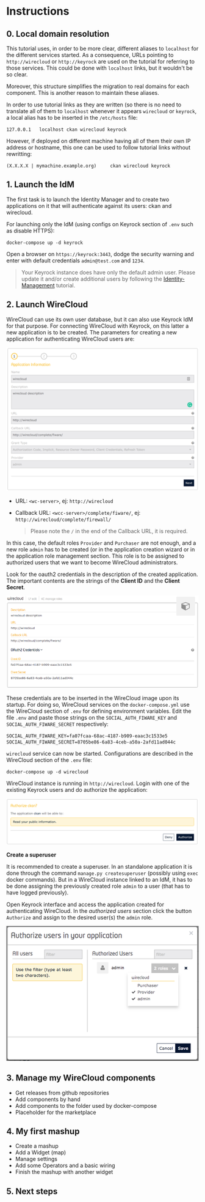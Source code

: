 # Instructions

## 0. Local domain resolution

This tutorial uses, in order to be more clear, different aliases to `localhost` for the different services started. As a consequence, URLs pointing to `http://wirecloud` or `http://keyrock` are used on the tutorial for referring to those services. This could be done with `localhost` links, but it wouldn't be so clear.

Moreover, this structure simplifies the migration to real domains for each component. This is another reason to maintain these aliases.

In order to use tutorial links as they are written (so there is no need to translate all of them to `localhost` whenever it appears `wirecloud` or `keyrock`, a local alias has to be inserted in the `/etc/hosts` file:

    127.0.0.1   localhost ckan wirecloud keyrock

However, if deployed on different machine having all of them their own IP address or hostname, this one can be used to follow tutorial links without rewritting:

    (X.X.X.X | mymachine.example.org)     ckan wirecloud keyrock

## 1. Launch the IdM

The first task is to launch the Identity Manager and to create two applications on it that will authenticate against its users: ckan and wirecloud.

For launching only the IdM (using configs on Keyrock section of `.env` such as disable HTTPS):

    docker-compose up -d keyrock

Open a browser on `https://keyrock:3443`, dodge the security warning and enter with default credentials `admin@test.com` and `1234`.

> Your Keyrock instance does have only the default admin user. Please update it and/or create additional users by following the [Identity-Management](https://github.com/Fiware/tutorials.Identity-Management) tutorial.


## 2. Launch WireCloud

WireCloud can use its own user database, but it can also use Keyrock IdM for that purpose. For connecting WireCloud with Keyrock, on this latter a new application is to be created. The parameters for creating a new application for authenticating WireCloud users are:

![Create WireCloud application](tutorial-images/create-application-wirecloud.png)

* URL: `<wc-server>`, ej: `http://wirecloud`
* Callback URL: `<wcc-server>/complete/fiware/`, ej: `http://wirecloud/complete/firewall/`

    > Please note the `/` in the end of the Callback URL, it is required.

In this case, the default roles `Provider` and `Purchaser` are not enough, and a new role `admin` has to be created (or in the application creation wizard or in the application role management section. This role is to be assigned to authorized users that we want to become WireCloud administrators.

Look for the oauth2 credentials in the description of the created application. The important contents are the strings of the **Client ID** and the **Client Secret**.

![Oauth2 credentials](tutorial-images/wirecloud-oauth2-credentials.png)

These credentials are to be inserted in the WireCloud image upon its startup. For doing so, WireCloud services on the `docker-compose.yml` use the WireCloud section of `.env` for defining environment variables. Edit the file `.env` and paste those strings on the `SOCIAL_AUTH_FIWARE_KEY` and `SOCIAL_AUTH_FIWARE_SECRET` respectively:

    SOCIAL_AUTH_FIWARE_KEY=fa07fcaa-68ac-4187-b909-eaac3c1533e5
    SOCIAL_AUTH_FIWARE_SECRET=8705be86-6a83-4ceb-a50a-2afd11ad044c

`wirecloud`  service can now be started. Configurations are described in the WireCloud section of the `.env` file:

    docker-compose up -d wirecloud

WireCloud instance is running in `http://wirecloud`. Login with one of the existing Keyrock users and do authorize the application:

![Authorize CKAN application](tutorial-images/authorize-ckan.png)

**Create a superuser**

It is recommended to create a superuser. In an standalone application it is done through the command `manage.py createsuperuser` (possibly using `exec` docker commands). But in a WireCloud instance linked to an IdM, it has to be done assigning the previously created role `admin` to a user (that has to have logged previously).

Open Keyrock interface and access the application created for authenticating WireCloud. In the _authorized users_ section click the button `Authorize` and assign to the desired user(s) the `admin` role.

![Assign the admin role](tutorial-images/assign-admin-role.png)


## 3. Manage my WireCloud components

* Get releases from github repositories
* Add components by hand
* Add components to the folder used by docker-compose
* Placeholder for the marketplace

## 4. My first mashup

* Create a mashup
* Add a Widget (map)
* Manage settings
* Add some Operators and a basic wiring
* Finish the mashup with another widget

## 5. Next steps

